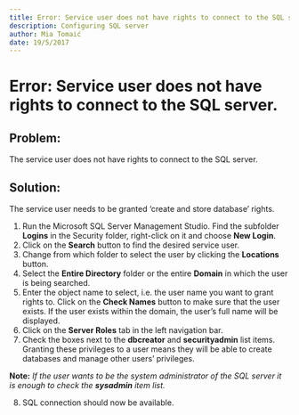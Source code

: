 ```yaml
---
title: Error: Service user does not have rights to connect to the SQL server.
description: Configuring SQL server
author: Mia Tomaić
date: 19/5/2017
---
```


# Error: Service user does not have rights to connect to the SQL server.

## Problem:
The service user does not have rights to connect to the SQL server.

## Solution:
The service user needs to be granted ‘create and store database’ rights.

1. Run the Microsoft SQL Server Management Studio. Find the subfolder **Logins** in the Security folder, right-click on it and choose **New Login**.
2. Click on the **Search** button to find the desired service user.
3. Change from which folder to select the user by clicking the **Locations** button.
4. Select the **Entire Directory** folder or the entire **Domain** in which the user is being searched.
5. Enter the object name to select, i.e. the user name you want to grant rights to. Click on the **Check Names** button to make sure that the user exists. If the user exists within the domain, the user’s full name will be displayed.
6. Click on the **Server Roles** tab in the left navigation bar.
7. Check the boxes next to the **dbcreator** and **securityadmin** list items. Granting these privileges to a user means they will be able to create databases and manage other users’ privileges.

**Note:** *If the user wants to be the system administrator of the SQL server it is enough to check the **sysadmin** item list.*

8. SQL connection should now be available.